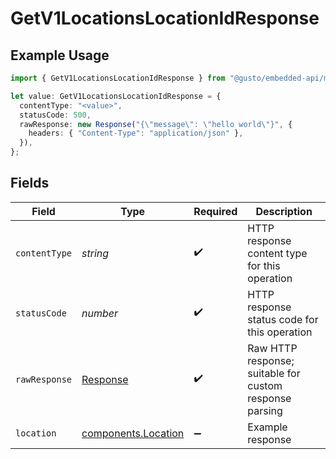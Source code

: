 # GetV1LocationsLocationIdResponse

## Example Usage

```typescript
import { GetV1LocationsLocationIdResponse } from "@gusto/embedded-api/models/operations/getv1locationslocationid.js";

let value: GetV1LocationsLocationIdResponse = {
  contentType: "<value>",
  statusCode: 500,
  rawResponse: new Response("{\"message\": \"hello world\"}", {
    headers: { "Content-Type": "application/json" },
  }),
};
```

## Fields

| Field                                                                 | Type                                                                  | Required                                                              | Description                                                           |
| --------------------------------------------------------------------- | --------------------------------------------------------------------- | --------------------------------------------------------------------- | --------------------------------------------------------------------- |
| `contentType`                                                         | *string*                                                              | :heavy_check_mark:                                                    | HTTP response content type for this operation                         |
| `statusCode`                                                          | *number*                                                              | :heavy_check_mark:                                                    | HTTP response status code for this operation                          |
| `rawResponse`                                                         | [Response](https://developer.mozilla.org/en-US/docs/Web/API/Response) | :heavy_check_mark:                                                    | Raw HTTP response; suitable for custom response parsing               |
| `location`                                                            | [components.Location](../../models/components/location.md)            | :heavy_minus_sign:                                                    | Example response                                                      |
